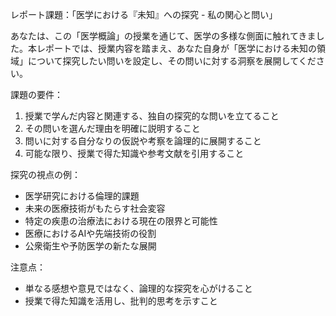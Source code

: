 レポート課題：「医学における『未知』への探究 - 私の関心と問い」

あなたは、この「医学概論」の授業を通じて、医学の多様な側面に触れてきました。本レポートでは、授業内容を踏まえ、あなた自身が「医学における未知の領域」について探究したい問いを設定し、その問いに対する洞察を展開してください。

課題の要件：
1. 授業で学んだ内容と関連する、独自の探究的な問いを立てること
2. その問いを選んだ理由を明確に説明すること
3. 問いに対する自分なりの仮説や考察を論理的に展開すること
4. 可能な限り、授業で得た知識や参考文献を引用すること

探究の視点の例：
- 医学研究における倫理的課題
- 未来の医療技術がもたらす社会変容
- 特定の疾患の治療法における現在の限界と可能性
- 医療におけるAIや先端技術の役割
- 公衆衛生や予防医学の新たな展開

注意点：
- 単なる感想や意見ではなく、論理的な探究を心がけること
- 授業で得た知識を活用し、批判的思考を示すこと